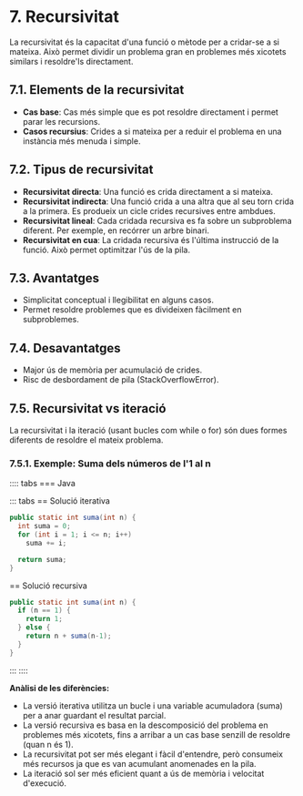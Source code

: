 # 7. Recursivitat

La recursivitat és la capacitat d'una funció o mètode per a cridar-se a si mateixa. Això permet dividir un problema gran en problemes més xicotets similars i resoldre'ls directament.

## 7.1. Elements de la recursivitat

- **Cas base**: Cas més simple que es pot resoldre directament i permet parar les recursions.
- **Casos recursius**: Crides a si mateixa per a reduir el problema en una instància més menuda i simple.

## 7.2. Tipus de recursivitat

- **Recursivitat directa**: Una funció es crida directament a si mateixa.
- **Recursivitat indirecta**: Una funció crida a una altra que al seu torn crida a la primera. Es produeix un cicle crides recursives entre ambdues.
- **Recursivitat lineal**: Cada cridada recursiva es fa sobre un subproblema diferent. Per exemple, en recórrer un arbre binari.
- **Recursivitat en cua**: La cridada recursiva és l'última instrucció de la funció. Això permet optimitzar l'ús de la pila.

## 7.3. Avantatges

- Simplicitat conceptual i llegibilitat en alguns casos.
- Permet resoldre problemes que es divideixen fàcilment en subproblemes.

## 7.4. Desavantatges

- Major ús de memòria per acumulació de crides.
- Risc de desbordament de pila (StackOverflowError).

## 7.5. Recursivitat vs iteració

La recursivitat i la iteració (usant bucles com while o for) són dues formes diferents de resoldre el mateix problema.

### 7.5.1. Exemple: Suma dels números de l'1 al n

:::: tabs
=== Java

::: tabs
== Solució iterativa

```java
public static int suma(int n) {
  int suma = 0;
  for (int i = 1; i <= n; i++) 
    suma += i;

  return suma; 
}
```

== Solució recursiva

```java
public static int suma(int n) {
  if (n == 1) {
    return 1;
  } else {
    return n + suma(n-1);
  }
}
```

:::
::::

**Anàlisi de les diferències:**

- La versió iterativa utilitza un bucle i una variable acumuladora (suma) per a anar guardant el resultat parcial.
- La versió recursiva es basa en la descomposició del problema en problemes més xicotets, fins a arribar a un cas base senzill de resoldre (quan n és 1).
- La recursivitat pot ser més elegant i fàcil d'entendre, però consumeix més recursos ja que es van acumulant anomenades en la pila.
- La iteració sol ser més eficient quant a ús de memòria i velocitat d'execució.

